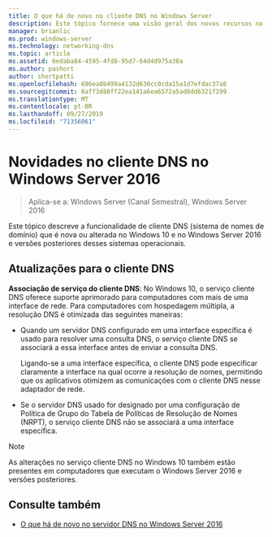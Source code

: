 ```yaml
---
title: O que há de novo no cliente DNS no Windows Server
description: Este tópico fornece uma visão geral dos novos recursos no cliente DNS no Windows Server e no Windows 10
manager: brianlic
ms.prod: windows-server
ms.technology: networking-dns
ms.topic: article
ms.assetid: 6edaba84-4595-4fd8-95d7-64d4d975a38a
ms.author: pashort
author: shortpatti
ms.openlocfilehash: 696ea0b499a4132d630cc0cda15a1d7efdac37a8
ms.sourcegitcommit: 6aff3d88ff22ea141a6ea6572a5ad8dd6321f199
ms.translationtype: MT
ms.contentlocale: pt-BR
ms.lasthandoff: 09/27/2019
ms.locfileid: "71356061"
---
```

# <a name="whats-new-in-dns-client-in-windows-server-2016"></a>Novidades no cliente DNS no Windows Server 2016

>Aplica-se a: Windows Server (Canal Semestral), Windows Server 2016

Este tópico descreve a funcionalidade de cliente DNS (sistema de nomes de domínio) que é nova ou alterada no Windows 10 e no Windows Server 2016 e versões posteriores desses sistemas operacionais.
  
## <a name="updates-to-dns-client"></a>Atualizações para o cliente DNS

**Associação de serviço do cliente DNS**: No Windows 10, o serviço cliente DNS oferece suporte aprimorado para computadores com mais de uma interface de rede. Para computadores com hospedagem múltipla, a resolução DNS é otimizada das seguintes maneiras:  
  
-   Quando um servidor DNS configurado em uma interface específica é usado para resolver uma consulta DNS, o serviço cliente DNS se associará a essa interface antes de enviar a consulta DNS.  
  
    Ligando-se a uma interface específica, o cliente DNS pode especificar claramente a interface na qual ocorre a resolução de nomes, permitindo que os aplicativos otimizem as comunicações com o cliente DNS nesse adaptador de rede.  
  
-   Se o servidor DNS usado for designado por uma configuração de Política de Grupo do Tabela de Políticas de Resolução de Nomes (NRPT), o serviço cliente DNS não se associará a uma interface específica.  
  
> [!NOTE]  
> As alterações no serviço cliente DNS no Windows 10 também estão presentes em computadores que executam o Windows Server 2016 e versões posteriores.  
  
## <a name="see-also"></a>Consulte também  
  
-   [O que há de novo no servidor DNS no Windows Server 2016](What-s-New-in-DNS-Server.md)  
  

